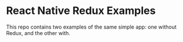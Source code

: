 # React Native Redux Examples

This repo contains two examples of the same simple app: one without Redux, and the other with.


